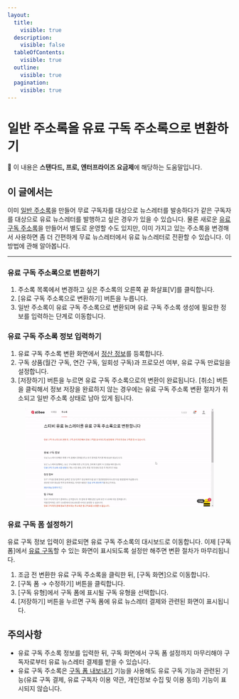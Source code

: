 ```yaml
---
layout:
  title:
    visible: true
  description:
    visible: false
  tableOfContents:
    visible: true
  outline:
    visible: true
  pagination:
    visible: true
---
```


# 일반 주소록을 유료 구독 주소록으로 변환하기

**💬** 이 내용은 **스탠다드, 프로, 엔터프라이즈 요금제**에 해당하는 도움말입니다.

## 이 글에서는

이미 [일반 주소록](broken-reference)을 만들어 무료 구독자를 대상으로 뉴스레터를 발송하다가 같은 구독자를 대상으로 유료 뉴스레터를 발행하고 싶은 경우가 있을 수 있습니다. 물론 새로운 [유료 구독 주소록](broken-reference)을 만들어서 별도로 운영할 수도 있지만, 이미 가지고 있는 주소록을 변경해서 사용하면 좀 더 간편하게 무료 뉴스레터에서 유료 뉴스레터로 전환할 수 있습니다. 이 방법에 관해 알아봅니다.

***

### 유료 구독 주소록으로 변환하기 <a href="#h_8080dad95d" id="h_8080dad95d"></a>

1. 주소록 목록에서 변경하고 싶은 주소록의 오른쪽 끝 화살표\[V]를 클릭합니다.
2. \[유료 구독 주소록으로 변환하기] 버튼을 누릅니다.
3. 일반 주소록이 유료 구독 주소록으로 변환되며 유료 구독 주소록 생성에 필요한 정보를 입력하는 단계로 이동합니다.

### 유료 구독 주소록 정보 입력하기 <a href="#h_356c217458" id="h_356c217458"></a>

1. 유료 구독 주소록 변환 화면에서 [정산 정보](../billing/)를 등록합니다.
2. 구독 상품(월간 구독, 연간 구독, 일회성 구독)과 프로모션 여부, 유료 구독 만료일을 설정합니다.&#x20;
3. \[저장하기] 버튼을 누르면 유료 구독 주소록으로의 변환이 완료됩니다. \[취소] 버튼을 클릭해서 정보 저장을 완료하지 않는 경우에는 유료 구독 주소록 변환 절차가 취소되고 일반 주소록 상태로 남아 있게 됩니다.

<figure><img src="../../.gitbook/assets/image (55) (1).png" alt=""><figcaption></figcaption></figure>



### 유료 구독 폼 설정하기 <a href="#h_eac97a6d62" id="h_eac97a6d62"></a>

유료 구독 정보 입력이 완료되면 유료 구독 주소록의 대시보드로 이동합니다. 이제 \[구독 폼]에서 [유료 구독](https://help.stibee.com/hc/ko/articles/4756516930959)할 수 있는 화면이 표시되도록 설정만 해주면 변환 절차가 마무리됩니다.

1. 조금 전 변환한 유료 구독 주소록을 클릭한 뒤, \[구독 화면]으로 이동합니다.
2. \[구독 폼 → 수정하기] 버튼을 클릭합니다.
3. \[구독 유형]에서 구독 폼에 표시될 구독 유형을 선택합니다.
4. \[저장하기] 버튼을 누르면 구독 폼에 유료 뉴스레터 결제와 관련된 화면이 표시됩니다.

## 주의사항 <a href="#h_2792b8b57e" id="h_2792b8b57e"></a>

* 유료 구독 주소록 정보를 입력한 뒤, 구독 화면에서 구독 폼 설정까지 마무리해야 구독자로부터 유료 뉴스레터 결제를 받을 수 있습니다.
* 유료 구독 주소록은 [구독 폼 내보내기](../../list/gather-subscribers/form.md#adding-subscription-form) 기능을 사용해도 유료 구독 기능과 관련된 기능(유료 구독 결제, 유료 구독자 이용 약관, 개인정보 수집 및 이용 동의) 기능이 표시되지 않습니다.
